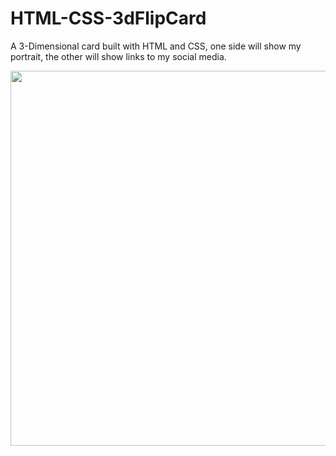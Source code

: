 # HTML-CSS-3dFlipCard

A 3-Dimensional card built with HTML and CSS, one side will show my portrait, the other will show links to my social media.

<img src="https://i.imgur.com/2zpdPSv.gif[" width="1200" height="600" />

